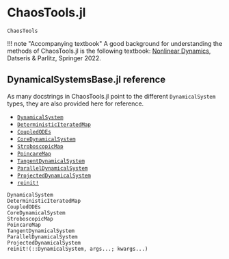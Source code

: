 # ChaosTools.jl

```@docs
ChaosTools
```

!!! note "Accompanying textbook"
    A good background for understanding the methods of ChaosTools.jl is the following textbook:
    [Nonlinear Dynamics](https://link.springer.com/book/10.1007/978-3-030-91032-7),
    Datseris & Parlitz, Springer 2022.


## DynamicalSystemsBase.jl reference

As many docstrings in ChaosTools.jl point to the different `DynamicalSystem` types, they are also provided here for reference.

- [`DynamicalSystem`](@ref)
- [`DeterministicIteratedMap`](@ref)
- [`CoupledODEs`](@ref)
- [`CoreDynamicalSystem`](@ref)
- [`StroboscopicMap`](@ref)
- [`PoincareMap`](@ref)
- [`TangentDynamicalSystem`](@ref)
- [`ParallelDynamicalSystem`](@ref)
- [`ProjectedDynamicalSystem`](@ref)
- [`reinit!`](@ref)

```@docs
DynamicalSystem
DeterministicIteratedMap
CoupledODEs
CoreDynamicalSystem
StroboscopicMap
PoincareMap
TangentDynamicalSystem
ParallelDynamicalSystem
ProjectedDynamicalSystem
reinit!(::DynamicalSystem, args...; kwargs...)
```
